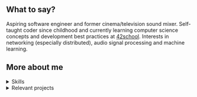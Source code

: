 ## What to say?
Aspiring software engineer and former cinema/television sound mixer.
Self-taught coder since childhood and currently learning computer science concepts and development best practices at [42school](https://42.fr/en/homepage/).
Interests in networking (especially distributed), audio signal processing and machine learning.

## More about me

<details>
  <summary>Skills</summary>

### Soft skills
- Committed to a methodical approach (don't like to jump right into coding to end up with spaghetti code).
- Emphasis on effective team communication.

### Hard skills
#### Languages
- **C** and **C++**: memory allocation, I/O system calls, parallelism, and concurrency implementations.
- **Python**: used only for small tools projects.
- **Typescript**: used for many side-projects.

#### Useful knowledge
- Basic Linux administration knowledge (installation, package installation, `sudo` authorization).
- `Makefile` writing.
- `Dockerfile` and `docker-compose.yml` writing.
- Skills in domain name and cloud administration (e.g., running instances, setting up load-balancer, "serverless" functions).

#### Next on my learning list
I'm interested in these techs:
- **Rust**: to work on distributed safe software, and to learn WASM concepts.
- **Elixir**: `BEAM VM` appears to be powerful, and the Elixir functional programming paradigm attracts me.

***
</details>

<details>
  <summary>Relevant projects</summary>


### School projects
> Each of the following projects was developed either by myself or in a team.

| Project Name                                                           | Description                                                                                                                                                                                                                                                                                                                                                                                                    | Knowledge acquired                                                                                                                                                                                                           |
| ---------------------------------------------------------------------- | -------------------------------------------------------------------------------------------------------------------------------------------------------------------------------------------------------------------------------------------------------------------------------------------------------------------------------------------------------------------------------------------------------------- | ---------------------------------------------------------------------------------------------------------------------------------------------------------------------------------------------------------------------------- |
| [**Minishell**](https://github.com/misteriaud/42_minishell)            | Implementation from scratch in **C** of a `bash` interpreter.                                                                                                                                                                                                                                                                                                                                                  | - Unix system calls (`fork`, `pipe`, `signal`, `stat`, `execve`, ...)<br/>- Parallel execution.                                                                                                                              |
| [**Containers**](https://github.com/misteriaud/42_ft_containers)       | Homemade implementation in **C++** of some STL containers (`std::vector`, `std::map`, `std::set`, `std::stack`) using memory management and `RBTree` under the hood.                                                                                                                                                                                                                                          | - Object-oriented abstractions.<br/>- Data-structures insertion/deletion/retrieval complexity.<br/>- Unit-testing development.                                                                                               |
| [**Webserv**](https://github.com/ouafabulous/webserv_42)               | Fully configurable home-made web server in **C++** (following `HTTP/1.1` RFC). Implementing IO concurrent design pattern to serve as many successful requests as possible (`GET`/`POST`/`DELETE` files, directory listing, `CGI` execution).                                                                                                                                                                   | - TCP connections via system calls (`epoll`, `socket`, `accept`, `listen`, `send`, `recv`, ... ) <br/>- Event-driven architecture and concurrent computing.<br/>- RFC/Protocols understanding.<br/>- Fault-tolerance design. |
| [**ft_transcendence**](https://github.com/misteriaud/ft_transcendence) | `Docker-compose` deployable webgame. Featuring social-networking mechanisms (friendships, direct-messages, profile pictures), real-time multiplayer good old *Pong*, chatroom with administration roles. Authentication using `OAuth2` (through *42school* provider) and `2FA-TOTP` implementation. Built on top of `NestJS` as backend, `PostgreSQL` as DB, `Prisma` as ORM and `ReactJS`/`Tailwind` as frontend. | - `REST API` concepts.<br/>- Websockets.<br/>- Interface between `NestJS` Object-oriented data-structure and `PostgreSQL` relational database via `Prisma`.<br/>- Authentication and authorization standards (`OAuth2`, `JWT`, `Password hashing`, `TOTP`).                                                                                                                                                                                                                               |

### Side projects
- **CyberClub**: online cinema club for sharing underground movies with my friends and family during the pandemic.
- Several professional tools for dubbing recording.
- Made contributions to the open-source [**QuickAdd**](https://github.com/chhoumann/quickadd) obsidian.md plugin via pull/request.

***
</details>
